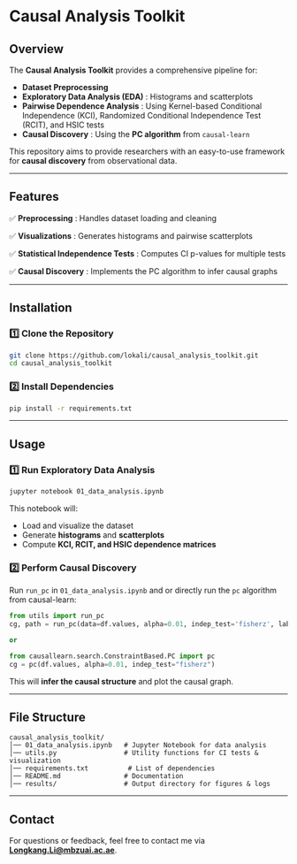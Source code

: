 # Causal Analysis Toolkit

## Overview

The **Causal Analysis Toolkit** provides a comprehensive pipeline for:

* **Dataset Preprocessing**
* **Exploratory Data Analysis (EDA)** : Histograms and scatterplots
* **Pairwise Dependence Analysis** : Using Kernel-based Conditional Independence (KCI), Randomized Conditional Independence Test (RCIT), and HSIC tests
* **Causal Discovery** : Using the **PC algorithm** from `causal-learn`

This repository aims to provide researchers with an easy-to-use framework for **causal discovery** from observational data.

---

## Features

✅  **Preprocessing** : Handles dataset loading and cleaning

✅  **Visualizations** : Generates histograms and pairwise scatterplots

✅  **Statistical Independence Tests** : Computes CI p-values for multiple tests

✅  **Causal Discovery** : Implements the PC algorithm to infer causal graphs

---

## Installation

### 1️⃣ Clone the Repository

```bash
git clone https://github.com/lokali/causal_analysis_toolkit.git
cd causal_analysis_toolkit
```

### 2️⃣ Install Dependencies

```bash
pip install -r requirements.txt
```

---

## Usage

### 1️⃣ Run Exploratory Data Analysis

```bash
jupyter notebook 01_data_analysis.ipynb
```

This notebook will:

* Load and visualize the dataset
* Generate **histograms** and **scatterplots**
* Compute **KCI, RCIT, and HSIC dependence matrices**

### 2️⃣ Perform Causal Discovery

Run `run_pc` in `01_data_analysis.ipynb` and or directly run the `pc` algorithm from causal-learn:

```python
from utils import run_pc
cg, path = run_pc(data=df.values, alpha=0.01, indep_test='fisherz', label=df.columns.values)

or 

from causallearn.search.ConstraintBased.PC import pc
cg = pc(df.values, alpha=0.01, indep_test="fisherz")
```

This will **infer the causal structure** and plot the causal graph.

---

## File Structure

```
causal_analysis_toolkit/
│── 01_data_analysis.ipynb   # Jupyter Notebook for data analysis
│── utils.py                 # Utility functions for CI tests & visualization
│── requirements.txt          # List of dependencies
│── README.md                # Documentation
│── results/                 # Output directory for figures & logs
```

---

## Contact

For questions or feedback, feel free to contact me via  **[Longkang.Li@mbzuai.ac.ae](mailto:your.email@example.com)**.

